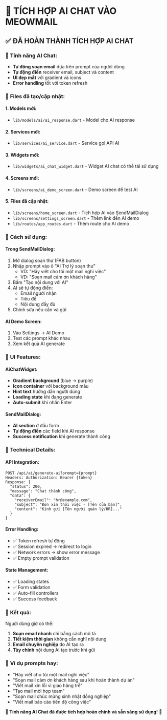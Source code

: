 # 🤖 TÍCH HỢP AI CHAT VÀO MEOWMAIL

## ✅ ĐÃ HOÀN THÀNH TÍCH HỢP AI CHAT

### 🎯 **Tính năng AI Chat:**
- **Tự động soạn email** dựa trên prompt của người dùng
- **Tự động điền** receiver email, subject và content
- **UI đẹp mắt** với gradient và icons
- **Error handling** tốt với token refresh

### 📁 **Files đã tạo/cập nhật:**

#### 1. **Models mới:**
- `lib/models/ai/ai_response.dart` - Model cho AI response

#### 2. **Services mới:**
- `lib/services/ai_service.dart` - Service gọi API AI

#### 3. **Widgets mới:**
- `lib/widgets/ai_chat_widget.dart` - Widget AI chat có thể tái sử dụng

#### 4. **Screens mới:**
- `lib/screens/ai_demo_screen.dart` - Demo screen để test AI

#### 5. **Files đã cập nhật:**
- `lib/screens/home_screen.dart` - Tích hợp AI vào SendMailDialog
- `lib/screens/settings_screen.dart` - Thêm link đến AI demo
- `lib/routes/app_routes.dart` - Thêm route cho AI demo

### 🚀 **Cách sử dụng:**

#### **Trong SendMailDialog:**
1. Mở dialog soạn thư (FAB button)
2. Nhập prompt vào ô "AI Trợ lý soạn thư"
   - VD: "Hãy viết cho tôi một mail nghỉ việc"
   - VD: "Soạn mail cảm ơn khách hàng"
3. Bấm "Tạo nội dung với AI"
4. AI sẽ tự động điền:
   - Email người nhận
   - Tiêu đề
   - Nội dung đầy đủ
5. Chỉnh sửa nếu cần và gửi

#### **AI Demo Screen:**
1. Vào Settings → AI Demo
2. Test các prompt khác nhau
3. Xem kết quả AI generate

### 🎨 **UI Features:**

#### **AiChatWidget:**
- **Gradient background** (blue → purple)
- **Icon container** với background màu
- **Hint text** hướng dẫn người dùng
- **Loading state** khi đang generate
- **Auto-submit** khi nhấn Enter

#### **SendMailDialog:**
- **AI section** ở đầu form
- **Tự động điền** các field khi AI response
- **Success notification** khi generate thành công

### 🔧 **Technical Details:**

#### **API Integration:**
```
POST /api/ai/generate-ai?prompt={prompt}
Headers: Authorization: Bearer {token}
Response: {
  "status": 200,
  "message": "Chat thành công",
  "data": {
    "receiverEmail": "hr@example.com",
    "subject": "Đơn xin thôi việc - [Tên của bạn]",
    "content": "Kính gửi [Tên người quản lý/HR]..."
  }
}
```

#### **Error Handling:**
- ✅ Token refresh tự động
- ✅ Session expired → redirect to login
- ✅ Network errors → show error message
- ✅ Empty prompt validation

#### **State Management:**
- ✅ Loading states
- ✅ Form validation
- ✅ Auto-fill controllers
- ✅ Success feedback

### 🎉 **Kết quả:**

Người dùng giờ có thể:
1. **Soạn email nhanh** chỉ bằng cách mô tả
2. **Tiết kiệm thời gian** không cần nghĩ nội dung
3. **Email chuyên nghiệp** do AI tạo ra
4. **Tùy chỉnh** nội dung AI tạo trước khi gửi

### 🔮 **Ví dụ prompts hay:**

- "Hãy viết cho tôi một mail nghỉ việc"
- "Soạn mail cảm ơn khách hàng sau khi hoàn thành dự án"
- "Viết mail xin lỗi vì giao hàng trễ"
- "Tạo mail mời họp team"
- "Soạn mail chúc mừng sinh nhật đồng nghiệp"
- "Viết mail báo cáo tiến độ công việc"

**🎯 Tính năng AI Chat đã được tích hợp hoàn chỉnh và sẵn sàng sử dụng!** 🚀
